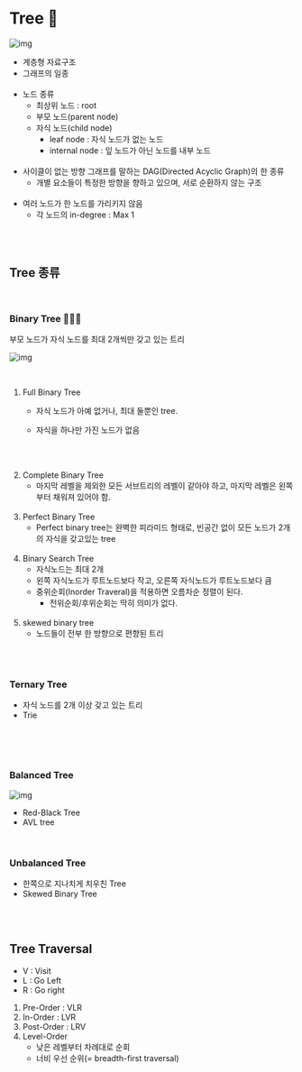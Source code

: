 # Tree 🌲

![img](https://adrianmejia.com/images/tree-parts.jpg)

- 계층형 자료구조 
- 그래프의 일종 
  <br/><br/>
- 노드 종류
    - 최상위 노드 : root
    - 부모 노드(parent node)
    - 자식 노드(child node)  
        - leaf node : 자식 노드가 없는 노드
        - internal node : 잎 노드가 아닌 노드를 내부 노드
          <br/><br/>
- 사이클이 없는 방향 그래프를 말하는 DAG(Directed Acyclic Graph)의 한 종류
  - 개별 요소들이 특정한 방향을 향하고 있으며, 서로 순환하지 않는 구조 <br/><br/>
- 여러 노드가 한 노드를 가리키지 않음
    - 각 노드의 in-degree : Max 1 

<br/><br/>

## Tree 종류

<br/> 

### Binary Tree 👩‍👦‍👦
부모 노드가 자식 노드를 최대 2개씩만 갖고 있는 트리  

![img](https://media.vlpt.us/images/qksud14/post/1712bcce-475f-460d-bce8-b59f913d8995/full-complete-perfect-binary-tree.jpg)

<br/>

  1. Full Binary Tree
     - 자식 노드가 아예 없거나, 최대 둘뿐인 tree. 
     - 자식을 하나만 가진 노드가 없음
 
       <br/><br/>
  2. Complete Binary Tree
     - 마지막 레벨을 제외한 모든 서브트리의 레벨이 같아야 하고, 마지막 레벨은 왼쪽부터 채워져 있어야 함.
       <br/><br/>
  3. Perfect Binary Tree  
     - Perfect binary tree는 완벽한 피라미드 형태로, 빈공간 없이 모든 노드가 2개의 자식을 갖고있는 tree
       <br/><br/>
  4. Binary Search Tree
     - 자식노드는 최대 2개
     - 왼쪽 자식노드가 루트노드보다 작고, 오른쪽 자식노드가 루트노드보다 큼
     - 중위순회(Inorder Traveral)을 적용하면 오름차순 정렬이 된다.
       - 전위순회/후위순회는 딱히 의미가 없다.
       <br/><br/>
  5. skewed binary tree
     - 노드들이 전부 한 방향으로 편향된 트리

<br/><br/>

### Ternary Tree
- 자식 노드를 2개 이상 갖고 있는 트리 
- Trie

<br/><br/><br/>


### Balanced Tree

![img](https://www.growingwiththeweb.com/images/2015/11/14/balanced-trees.svg)

- Red-Black Tree
- AVL tree

<br/>

### Unbalanced Tree
- 한쪽으로 지나치게 치우친 Tree
- Skewed Binary Tree

<br/><br/>

## Tree Traversal

- V : Visit
- L : Go Left
- R : Go right

1. Pre-Order  : VLR
2. In-Order   : LVR
3. Post-Order : LRV
4. Level-Order
    - 낮은 레벨부터 차례대로 순회
    - 너비 우선 순위(= breadth-first traversal)
    
